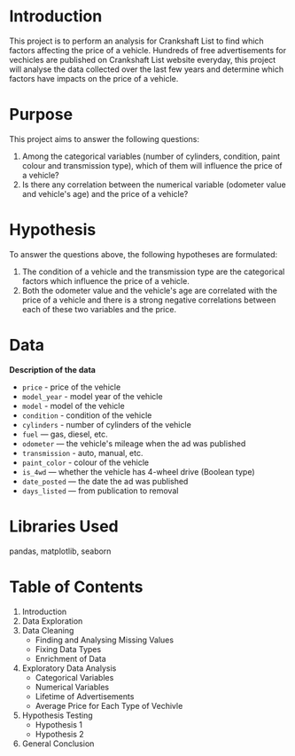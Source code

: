 # Introduction
This project is to perform an analysis for Crankshaft List to find which factors affecting the price of a vehicle.
Hundreds of free advertisements for vechicles are published on Crankshaft List website everyday, this project will analyse the data collected over the last few years and determine which factors have impacts on the price of a vehicle.

# Purpose
This project aims to answer the following questions:

1. Among the categorical variables (number of cylinders, condition, paint colour and transmission type), which of them will influence the price of a vehicle?
2. Is there any correlation between the numerical variable (odometer value and vehicle's age) and the price of a vehicle?

# Hypothesis
To answer the questions above, the following hypotheses are formulated:

1. The condition of a vehicle and the transmission type are the categorical factors which influence the price of a vehicle.
2. Both the odometer value and the vehicle's age are correlated with the price of a vehicle and there is a strong negative correlations between each of these two variables and the price.

# Data
**Description of the data**
- `price` - price of the vehicle
- `model_year` - model year of the vehicle
- `model` - model of the vehicle
- `condition` - condition of the vehicle
- `cylinders` - number of cylinders of the vehicle
- `fuel` — gas, diesel, etc.
- `odometer` — the vehicle's mileage when the ad was published
- `transmission` - auto, manual, etc.
- `paint_color` - colour of the vehicle
- `is_4wd` — whether the vehicle has 4-wheel drive (Boolean type)
- `date_posted` — the date the ad was published
- `days_listed` — from publication to removal

# Libraries Used
pandas, matplotlib, seaborn

# Table of Contents
1. Introduction
2. Data Exploration
3. Data Cleaning
   - Finding and Analysing Missing Values
   - Fixing Data Types
   - Enrichment of Data
4. Exploratory Data Analysis
   - Categorical Variables
   - Numerical Variables
   - Lifetime of Advertisements
   - Average Price for Each Type of Vechivle
5. Hypothesis Testing
   - Hypothesis 1
   - Hypothesis 2
7. General Conclusion 
